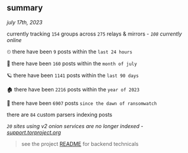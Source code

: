 
## summary
_july 17th, 2023_

currently tracking `154` groups across `275` relays & mirrors - _`108` currently online_

⏲ there have been `9` posts within the `last 24 hours`

🦈 there have been `160` posts within the `month of july`

🪐 there have been `1141` posts within the `last 90 days`

🏚 there have been `2216` posts within the `year of 2023`

🦕 there have been `6907` posts `since the dawn of ransomwatch`

there are `84` custom parsers indexing posts

_`20` sites using v2 onion services are no longer indexed - [support.torproject.org](https://support.torproject.org/onionservices/v2-deprecation/)_

> see the project [README](https://github.com/joshhighet/ransomwatch#ransomwatch--) for backend technicals
